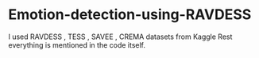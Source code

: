# Emotion-detection-using-RAVDESS
I used RAVDESS , TESS , SAVEE , CREMA datasets from Kaggle
Rest everything is mentioned in the code itself.
